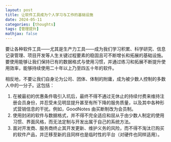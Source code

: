 ```yaml
---
layout: post
title: 让软件工具成为个人学习与工作的基础设施
date: 2024-05-11
categories: [thoughts]
tags: [管理提升]
mathjax: false
---
```


要让各种软件工具——尤其是生产力工具——成为我们学习积累、科学研究、信息记录管理、项目开发等人生关键过程要素的稳固且可不断增长和拓展的基础设施。要使用能够让我们保持已有的数据格式与使用习惯，并通过练习和拓展不断提升使用效率，能够持续使用二十年以上乃至四五十年的软件。

相反地，不要让我们自身沦为公司、团体、体制的附庸，成为被少数人控制的多数人中的一分子。这包括：

1.  在被最初的优惠条件吸引入坑后，最终不得不通过无休止的持续付费来维持注册会员身份，并忍受未见明显提升甚至有所下降的服务质量，以及其中各种形式营销信息的干扰。例如，GoodNotes 由买断制改为会员制。
2.  使用封闭的软件与数据格式，并不得不完全适应和屈从于由少数人制定的使用习惯、界面风格，而无法定制与开发出属于自己的系统方法。
3.  面对开发商、服务商终止其开发更新、维护义务的风险，而不得不淘汰已购买的软件产品，并迁移至新的且同样也是临时性的平台（对硬件也同样适用）。
